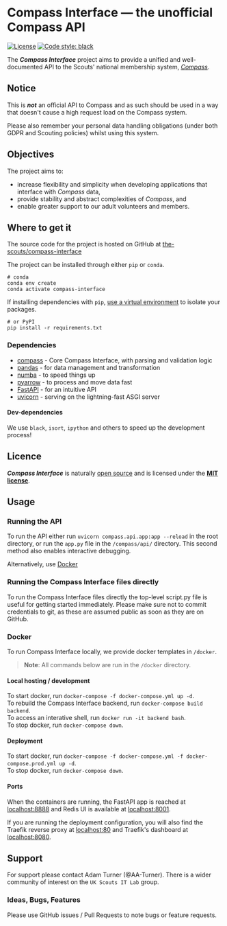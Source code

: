 # Compass Interface — the unofficial Compass API
[![License](https://img.shields.io/pypi/l/compass-interface-core.svg)](https://github.com/the-scouts/compass-interface-core/blob/master/LICENSE)
[![Code style: black](https://img.shields.io/badge/code%20style-black-000000.svg)](https://github.com/psf/black)

The ***Compass Interface*** project aims to provide a unified and 
well-documented API to the Scouts' national membership system, 
*[Compass](https://compass.scouts.org.uk)*.

## Notice

This is ***not*** an official API to Compass and as such should be used in a 
way that doesn't cause a high request load on the Compass system.

Please also remember your personal data handling obligations (under both GDPR 
and Scouting policies) whilst using this system.

## Objectives

The project aims to: 
 - increase flexibility and simplicity when developing applications that 
   interface with *Compass* data, 
 - provide  stability and abstract complexities of *Compass*, and 
 - enable greater support to our adult  volunteers and members.

## Where to get it

The source code for the project is hosted on GitHub at 
[the-scouts/compass-interface](https://github.com/the-scouts/compass-interface)

The project can be installed through either `pip` or `conda`.

```shell
# conda
conda env create
conda activate compass-interface
```

If installing dependencies with `pip`, 
[use a virtual environment](https://packaging.python.org/guides/installing-using-pip-and-virtual-environments/#creating-a-virtual-environment)
to isolate your packages. 

```shell
# or PyPI
pip install -r requirements.txt 
```

### Dependencies

- [compass](https://github.com/the-scouts/compass-interface-core) - Core 
  Compass Interface, with parsing and validation logic
- [pandas](https://github.com/pandas-dev/pandas) - for data management and 
  transformation
- [numba](https://github.com/numba/numba) - to speed things up
- [pyarrow](https://github.com/apache/arrow/tree/master/python) - to process 
  and move data fast
- [FastAPI](https://github.com/tiangolo/FastAPI/) - for an intuitive API
- [uvicorn](https://github.com/encode/uvicorn) - serving on the lightning-fast 
  ASGI server 

#### Dev-dependencies

We use `black`, `isort`, `ipython` and others to speed up the development 
process!

## Licence

***Compass Interface*** is naturally 
[open source](https://github.com/the-scouts/compass-interface) and is 
licensed under the **[MIT license](https://choosealicense.com/licenses/mit/)**.

## Usage

### Running the API

To run the API either run `uvicorn compass.api.app:app --reload` in the
root directory, or run the `app.py` file in the `/compass/api/` directory. This
second method also enables interactive debugging.

Alternatively, use [Docker](#Docker)

### Running the Compass Interface files directly

To run the Compass Interface files directly the top-level script.py file
is useful for getting started immediately. Please make sure not to commit
credentials to git, as these are assumed public as soon as they are on 
GitHub.

### Docker
To run Compass Interface locally, we provide docker templates in `/docker`.

> **Note**: All commands below are run in the `/docker` directory. 

#### Local hosting / development

To start docker, run `docker-compose -f docker-compose.yml up -d`.  
To rebuild the Compass Interface backend, run `docker-compose build backend`.  
To access an interative shell, run `docker run -it backend bash`.  
To stop docker, run `docker-compose down`.

#### Deployment

To start docker, run 
`docker-compose -f docker-compose.yml -f docker-compose.prod.yml up -d`.  
To stop docker, run `docker-compose down`.  

#### Ports

When the containers are running, the FastAPI app is reached at
[localhost:8888](http://localhost:8888) and  Redis UI is available at
[localhost:8001](http://localhost:8001). 

If you are running the deployment configuration, you will also find the Traefik 
reverse proxy at [localhost:80](http://localhost:80) and Traefik's dashboard at 
[localhost:8080](http://localhost:8080).

## Support

For support please contact Adam Turner (@AA-Turner). There is a wider
community of interest on the `UK Scouts IT Lab` group.

### Ideas, Bugs, Features

Please use GitHub issues / Pull Requests to note bugs or feature requests.

